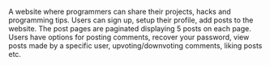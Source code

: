 A website where programmers can share their projects, hacks and programming tips. Users can sign up, setup their 
profile, add posts to the website. The post pages are paginated displaying 5 posts on each page. Users have options for
posting comments, recover your password, view posts made by a specific user, upvoting/downvoting comments, liking posts etc.
